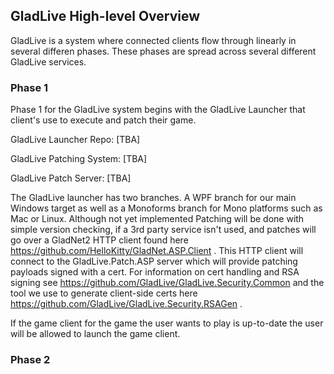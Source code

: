 ## GladLive High-level Overview

GladLive is a system where connected clients flow through linearly in several differen phases. These phases are spread across several different GladLive services.

### Phase 1

Phase 1 for the GladLive system begins with the GladLive Launcher that client's use to execute and patch their game.

GladLive Launcher Repo: [TBA]

GladLive Patching System: [TBA]

GladLive Patch Server: [TBA]

The GladLive launcher has two branches. A WPF branch for our main Windows target as well as a Monoforms branch for Mono platforms such as Mac or Linux. Although not yet implemented Patching will be done with simple version checking, if a 3rd party service isn't used, and patches will go over a GladNet2 HTTP client found here https://github.com/HelloKitty/GladNet.ASP.Client . This HTTP client will connect to the GladLive.Patch.ASP server which will provide patching payloads signed with a cert. For information on cert handling and RSA signing see https://github.com/GladLive/GladLive.Security.Common and the tool we use to generate client-side certs here https://github.com/GladLive/GladLive.Security.RSAGen .

If the game client for the game the user wants to play is up-to-date the user will be allowed to launch the game client.

### Phase 2
